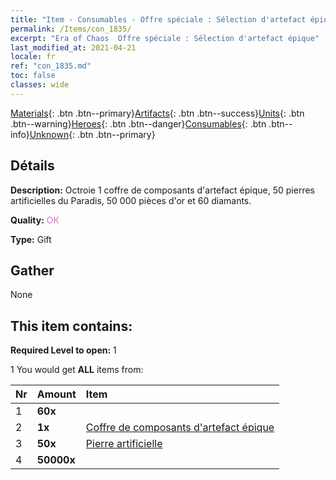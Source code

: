 ```yaml
---
title: "Item - Consumables - Offre spéciale : Sélection d'artefact épique"
permalink: /Items/con_1835/
excerpt: "Era of Chaos  Offre spéciale : Sélection d'artefact épique"
last_modified_at: 2021-04-21
locale: fr
ref: "con_1835.md"
toc: false
classes: wide
---
```

 [Materials](/fr/Items/){: .btn .btn--primary}[Artifacts](/fr/Items/Artifacts/){: .btn .btn--success}[Units](/fr/Items/Units/){: .btn .btn--warning}[Heroes](/fr/Items/Heroes/){: .btn .btn--danger}[Consumables](/fr/Items/Consumables/){: .btn .btn--info}[Unknown](/fr/Items/Unknown/){: .btn .btn--primary}

## Détails
 **Description:** Octroie 1 coffre de composants d'artefact épique, 50 pierres artificielles du Paradis, 50 000 pièces d'or et 60 diamants.

 **Quality:** <span style="color: #DA70D6">OK</span>

 **Type:** Gift

## Gather

  None

## This item contains:

 **Required Level to open:** 1

 1 You would get **ALL** items  from:

  | Nr | Amount |     Item    |
  |:---|:-------|:------------|
  | 1 |  **60x** | <i class="fas fa-gem"/> |  | 
  | 2 |  **1x** | [Coffre de composants d'artefact épique](/fr/Items/con_1836/) |  | 
  | 3 |  **50x** | [Pierre artificielle](/fr/Items/art_188/) |  | 
  | 4 |  **50000x** | <i class="fas fa-coins"/> |  | 
